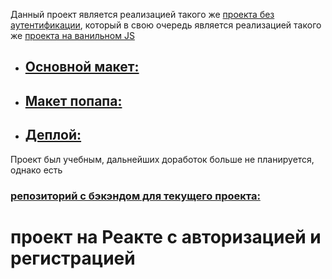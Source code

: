 Данный проект является реализацией такого же [проекта без аутентификации](https://github.com/loki87by/mesto-react), который в свою очередь является реализацией такого же [проекта на ванильном JS](https://loki87by.github.io/mesto/)

* ## [Основной макет:](https://www.figma.com/file/bjyvbKKJN2naO0ucURl2Z0/JavaScript.-Sprint-5?node-id=0%3A1) 
* ## [Макет попапа:](https://www.figma.com/file/kRVLKwYG3d1HGLvh7JFWRT/JavaScript.-Sprint-6?node-id=0%3A1) 
* ## [Деплой:](https://loki87by.github.io/react-mesto-auth/) 

Проект был учебным, дальнейших доработок больше не планируется, однако есть  
### [репозиторий с бэкэндом для текущего проекта: ](https://github.com/loki87by/react-mesto-api-full) 

# проект на Реакте с авторизацией и регистрацией
